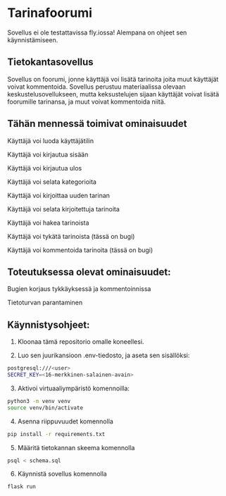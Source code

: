 # Tarinafoorumi
Sovellus ei ole testattavissa fly.iossa! Alempana on ohjeet sen käynnistämiseen.

## Tietokantasovellus
Sovellus on foorumi, jonne käyttäjä voi lisätä tarinoita joita muut käyttäjät voivat kommentoida.
Sovellus perustuu materiaalissa olevaan keskustelusovellukseen, mutta keksustelujen sijaan käyttäjät voivat lisätä foorumille tarinansa, ja muut voivat kommentoida niitä.

## Tähän mennessä toimivat ominaisuudet
Käyttäjä voi luoda käyttäjätilin

Käyttäjä voi kirjautua sisään

Käyttäjä voi kirjautua ulos

Käyttäjä voi selata kategorioita

Käyttäjä voi kirjoittaa uuden tarinan

Käyttäjä voi selata kirjoitettuja tarinoita

Käyttäjä voi hakea tarinoista

Käyttäjä  voi tykätä tarinoista (tässä on bugi)

Käyttäjä voi kommentoida tarinoita (tässä on bugi)

## Toteutuksessa olevat ominaisuudet:
Bugien korjaus tykkäyksessä ja kommentoinnissa

Tietoturvan parantaminen

## Käynnistysohjeet:
1. Kloonaa tämä repositorio omalle koneellesi.

2. Luo sen juurikansioon .env-tiedosto, ja aseta sen sisällöksi:
```bash
postgresql:///<user>
SECRET_KEY=<16-merkkinen-salainen-avain>
```

3. Aktivoi virtuaaliympäristö komennoilla:
```bash
python3 -m venv venv
source venv/bin/activate
```

4. Asenna riippuvuudet komennolla
```bash
pip install -r requirements.txt
```

5. Määritä tietokannan skeema komennolla
```bash
psql < schema.sql
```

6. Käynnistä sovellus komennolla
```bash
flask run
```

